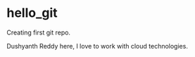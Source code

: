 # hello_git
Creating first git repo.

Dushyanth Reddy here, I love to work with cloud technologies.
